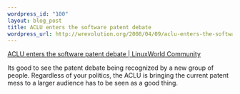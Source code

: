 ```yaml
--- 
wordpress_id: "100"
layout: blog_post
title: ACLU enters the software patent debate
wordpress_url: http://wrevolution.org/2008/04/09/aclu-enters-the-software-patent-debate/
---
```

<a href="http://www.linuxworld.com/community/?q=node/3906">ACLU enters the software patent debate | LinuxWorld Community</a>

Its good to see the patent debate being recognized by a new group of people.  Regardless of your politics, the ACLU is bringing the current patent mess to a larger audience has to be seen as a good thing.

